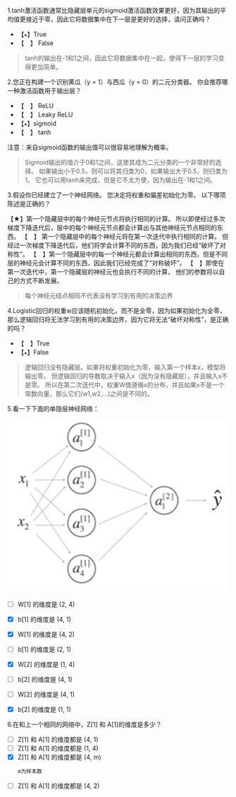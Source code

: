 1.tanh激活函数通常比隐藏层单元的sigmoid激活函数效果更好，因为其输出的平均值更接近于零，因此它将数据集中在下一层是更好的选择，请问正确吗？

- 【`★`】True
- 【 】 False

> tanh的输出在-1和1之间，因此它将数据集中在一起，使得下一层的学习变得更加简单。



2.您正在构建一个识别黄瓜（y = 1）与西瓜（y = 0）的二元分类器。 你会推荐哪一种激活函数用于输出层？

- 【 】 ReLU
- 【 】 Leaky ReLU
- 【`★`】sigmoid
- 【 】 tanh

注意：来自sigmoid函数的输出值可以很容易地理解为概率。

> Sigmoid输出的值介于0和1之间，这使其成为二元分类的一个非常好的选择。 如果输出小于0.5，则可以将其归类为0，如果输出大于0.5，则归类为1。 它也可以用tanh来完成，但是它不太方便，因为输出在-1和1之间。



3.假设你已经建立了一个神经网络。 您决定将权重和偏差初始化为零。 以下哪项陈述是正确的？

【★】第一个隐藏层中的每个神经元节点将执行相同的计算。 所以即使经过多次梯度下降迭代后，层中的每个神经元节点都会计算出与其他神经元节点相同的东西。
【 】 第一个隐藏层中的每个神经元将在第一次迭代中执行相同的计算。 但经过一次梯度下降迭代后，他们将学会计算不同的东西，因为我们已经“破坏了对称性”。
【 】第一个隐藏层中的每一个神经元都会计算出相同的东西，但是不同层的神经元会计算不同的东西，因此我们已经完成了“对称破坏”。
【 】即使在第一次迭代中，第一个隐藏层的神经元也会执行不同的计算， 他们的参数将以自己的方式不断发展。

> 每个神经元结点相同不代表没有学习到有用的决策边界



4.Logistic回归的权重w应该随机初始化，而不是全零，因为如果初始化为全零，那么逻辑回归将无法学习到有用的决策边界，因为它将无法“破坏对称性”，是正确的吗？

- 【 】True
- 【`★`】False

> 逻辑回归没有隐藏层。如果将权重初始化为零，输入第一个样本x，模型将输出零。
> 但逻辑回归的导数取决于输入x（因为没有隐藏层），并且输入x不是零。
> 所以在第二次迭代中，权重W值遵循x的分布，并且如果x不是一个常数向量，那么它们(w1,w2,...)之间是不同的。



5.看一下下面的单隐层神经网络：

![1](./imgs/1.jpg)

- [ ] W[1] 的维度是 (2, 4)
- [x] b[1] 的维度是 (4, 1)
- [x] W[1] 的维度是 (4, 2)
- [ ] b[1] 的维度是 (2, 1)
- [x] W[2] 的维度是 (1, 4)
- [ ] b[2] 的维度是 (4, 1)
- [ ] W[2] 的维度是 (4, 1)
- [x] b[2] 的维度是 (1, 1)



6.在和上一个相同的网络中，Z[1] 和 A[1]的维度是多少？

- [ ] Z[1] 和 A[1] 的维度都是 (4, 1)
- [ ] Z[1] 和 A[1] 的维度都是 (1, 4)
- [x] Z[1] 和 A[1] 的维度都是 (4, m)
    ```diff
    m为样本数
    ```
- [ ] Z[1] 和 A[1] 的维度都是 (4, 2)